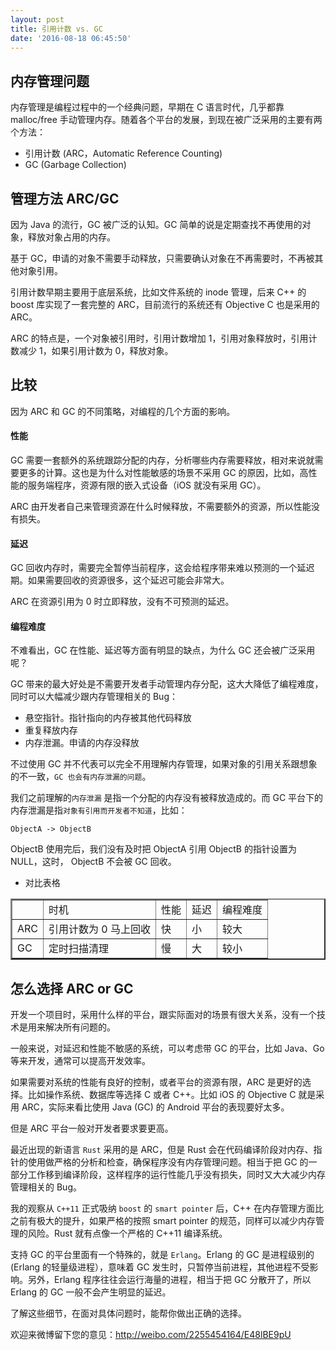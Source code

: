 ```yaml
---
layout: post
title: 引用计数 vs. GC
date: '2016-08-18 06:45:50'
---
```


## 内存管理问题
内存管理是编程过程中的一个经典问题，早期在 C 语言时代，几乎都靠 malloc/free 手动管理内存。随着各个平台的发展，到现在被广泛采用的主要有两个方法：

* 引用计数 (ARC，Automatic Reference Counting)
* GC (Garbage Collection)

## 管理方法 ARC/GC
因为 Java 的流行，GC 被广泛的认知。GC 简单的说是定期查找不再使用的对象，释放对象占用的内存。

基于 GC，申请的对象不需要手动释放，只需要确认对象在不再需要时，不再被其他对象引用。

引用计数早期主要用于底层系统，比如文件系统的 inode 管理，后来 C++ 的 boost 库实现了一套完整的 ARC，目前流行的系统还有 Objective C 也是采用的 ARC。

ARC 的特点是，一个对象被引用时，引用计数增加 1，引用对象释放时，引用计数减少 1，如果引用计数为 0，释放对象。

## 比较

因为 ARC 和 GC 的不同策略，对编程的几个方面的影响。

#### 性能
GC 需要一套额外的系统跟踪分配的内存，分析哪些内存需要释放，相对来说就需要更多的计算。这也是为什么对性能敏感的场景不采用 GC 的原因，比如，高性能的服务端程序，资源有限的嵌入式设备（iOS 就没有采用 GC）。

ARC 由开发者自己来管理资源在什么时候释放，不需要额外的资源，所以性能没有损失。

#### 延迟
GC 回收内存时，需要完全暂停当前程序，这会给程序带来难以预测的一个延迟期。如果需要回收的资源很多，这个延迟可能会非常大。

ARC 在资源引用为 0 时立即释放，没有不可预测的延迟。

#### 编程难度
不难看出，GC 在性能、延迟等方面有明显的缺点，为什么 GC 还会被广泛采用呢？

GC 带来的最大好处是不需要开发者手动管理内存分配，这大大降低了编程难度，同时可以大幅减少跟内存管理相关的 Bug：

* 悬空指针。指针指向的内存被其他代码释放
* 重复释放内存
* 内存泄漏。申请的内存没释放

不过使用 GC 并不代表可以完全不用理解内存管理，如果对象的引用关系跟想象的不一致，`GC 也会有内存泄漏的问题`。

我们之前理解的`内存泄漏` 是指一个分配的内存没有被释放造成的。而 GC 平台下的内存泄漏是指`对象有引用而开发者不知道`，比如：

`ObjectA -> ObjectB`

ObjectB 使用完后，我们没有及时把 ObjectA 引用 ObjectB 的指针设置为 NULL，这时， ObjectB 不会被 GC 回收。

* 对比表格
<table border="2">
<tr>
<td>&nbsp;</td>
<td>时机</td>
<td>性能</td>
<td>延迟</td>
<td>编程难度</td>
</tr>
<tr>
<td>ARC</td>
<td>引用计数为 0 马上回收</td>
<td>快</td>
<td>小</td>
<td>较大</td>
</tr>
<tr>
<td>GC</td>
<td>定时扫描清理</td>
<td>慢</td>
<td>大</td>
<td>较小</td>
</tr>
</table>

## 怎么选择 ARC or GC

开发一个项目时，采用什么样的平台，跟实际面对的场景有很大关系，没有一个技术是用来解决所有问题的。

一般来说，对延迟和性能不敏感的系统，可以考虑带 GC 的平台，比如 Java、Go 等来开发，通常可以提高开发效率。

如果需要对系统的性能有良好的控制，或者平台的资源有限，ARC 是更好的选择。比如操作系统、数据库等选择 C 或者 C++。比如 iOS 的 Objective C 就是采用 ARC，实际来看比使用 Java (GC) 的 Android 平台的表现要好太多。

但是 ARC 平台一般对开发者要求要更高。

最近出现的新语言 `Rust` 采用的是 ARC，但是 Rust 会在代码编译阶段对内存、指针的使用做严格的分析和检查，确保程序没有内存管理问题。相当于把 GC 的一部分工作移到编译阶段，这样程序的运行性能几乎没有损失，同时又大大减少内存管理相关的 Bug。

我的观察从 `C++11` 正式吸纳 `boost` 的 `smart pointer` 后，C++ 在内存管理方面比之前有极大的提升，如果严格的按照 smart pointer 的规范，同样可以减少内存管理的风险。Rust 就有点像一个严格的 C++11 编译系统。

支持 GC 的平台里面有一个特殊的，就是 `Erlang`。Erlang 的 GC 是进程级别的(Erlang 的轻量级进程），意味着 GC 发生时，只暂停当前进程，其他进程不受影响。另外，Erlang 程序往往会运行海量的进程，相当于把 GC 分散开了，所以 Erlang 的 GC 一般不会产生明显的延迟。

了解这些细节，在面对具体问题时，能帮你做出正确的选择。

欢迎来微博留下您的意见：http://weibo.com/2255454164/E48lBE9pU